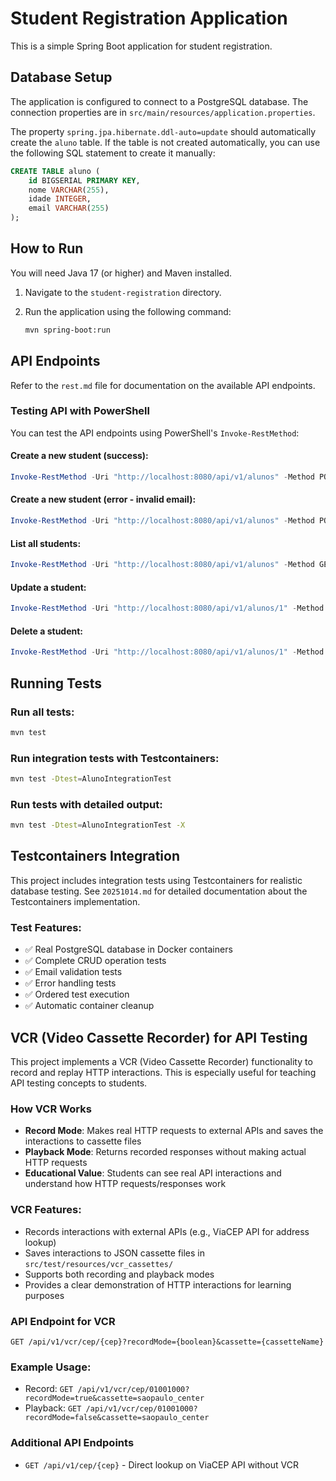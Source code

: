 # Student Registration Application

This is a simple Spring Boot application for student registration.

## Database Setup

The application is configured to connect to a PostgreSQL database. The connection properties are in `src/main/resources/application.properties`.

The property `spring.jpa.hibernate.ddl-auto=update` should automatically create the `aluno` table. If the table is not created automatically, you can use the following SQL statement to create it manually:

```sql
CREATE TABLE aluno (
    id BIGSERIAL PRIMARY KEY,
    nome VARCHAR(255),
    idade INTEGER,
    email VARCHAR(255)
);
```

## How to Run

You will need Java 17 (or higher) and Maven installed.

1.  Navigate to the `student-registration` directory.
2.  Run the application using the following command:

    ```bash
    mvn spring-boot:run
    ```

## API Endpoints

Refer to the `rest.md` file for documentation on the available API endpoints.

### Testing API with PowerShell

You can test the API endpoints using PowerShell's `Invoke-RestMethod`:

#### Create a new student (success):
```powershell
Invoke-RestMethod -Uri "http://localhost:8080/api/v1/alunos" -Method POST -ContentType "application/json" -Body '{"nome":"Fulano de Tal", "idade":25, "email":"fulano@senac.com"}'
```

#### Create a new student (error - invalid email):
```powershell
Invoke-RestMethod -Uri "http://localhost:8080/api/v1/alunos" -Method POST -ContentType "application/json" -Body '{"nome":"Fulano de Tal", "idade":25, "email":"fulano@email.com"}'
```

#### List all students:
```powershell
Invoke-RestMethod -Uri "http://localhost:8080/api/v1/alunos" -Method GET
```

#### Update a student:
```powershell
Invoke-RestMethod -Uri "http://localhost:8080/api/v1/alunos/1" -Method PUT -ContentType "application/json" -Body '{"nome":"Fulano Atualizado", "idade":26, "email":"fulano.atualizado@senac.com"}'
```

#### Delete a student:
```powershell
Invoke-RestMethod -Uri "http://localhost:8080/api/v1/alunos/1" -Method DELETE
```

## Running Tests

### Run all tests:
```bash
mvn test
```

### Run integration tests with Testcontainers:
```bash
mvn test -Dtest=AlunoIntegrationTest
```

### Run tests with detailed output:
```bash
mvn test -Dtest=AlunoIntegrationTest -X
```

## Testcontainers Integration

This project includes integration tests using Testcontainers for realistic database testing. See `20251014.md` for detailed documentation about the Testcontainers implementation.

### Test Features:
- ✅ Real PostgreSQL database in Docker containers
- ✅ Complete CRUD operation tests
- ✅ Email validation tests
- ✅ Error handling tests
- ✅ Ordered test execution
- ✅ Automatic container cleanup

## VCR (Video Cassette Recorder) for API Testing

This project implements a VCR (Video Cassette Recorder) functionality to record and replay HTTP interactions. This is especially useful for teaching API testing concepts to students.

### How VCR Works
- **Record Mode**: Makes real HTTP requests to external APIs and saves the interactions to cassette files
- **Playback Mode**: Returns recorded responses without making actual HTTP requests
- **Educational Value**: Students can see real API interactions and understand how HTTP requests/responses work

### VCR Features:
- Records interactions with external APIs (e.g., ViaCEP API for address lookup)
- Saves interactions to JSON cassette files in `src/test/resources/vcr_cassettes/`
- Supports both recording and playback modes
- Provides a clear demonstration of HTTP interactions for learning purposes

### API Endpoint for VCR
```
GET /api/v1/vcr/cep/{cep}?recordMode={boolean}&cassette={cassetteName}
```

### Example Usage:
- Record: `GET /api/v1/vcr/cep/01001000?recordMode=true&cassette=saopaulo_center`
- Playback: `GET /api/v1/vcr/cep/01001000?recordMode=false&cassette=saopaulo_center`

### Additional API Endpoints
- `GET /api/v1/cep/{cep}` - Direct lookup on ViaCEP API without VCR
